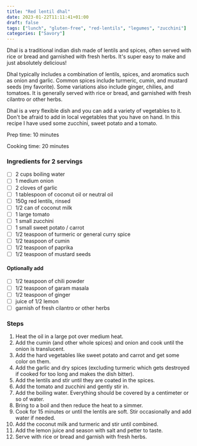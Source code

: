 ```yaml
---
title: "Red lentil dhal"
date: 2023-01-22T11:11:41+01:00
draft: false
tags: ["lunch", "gluten-free", "red-lentils", "legumes", "zucchini"]
categories: ["Savory"]
---
```


Dhal is a traditional indian dish made of lentils and spices, often served with rice or bread and garnished with fresh herbs. It's super easy to make and just absolutely delicious! 

Dhal typically includes a combination of lentils, spices, 
and aromatics such as onion and garlic. Common spices include turmeric, cumin, 
and mustard seeds (my favorite). Some variations also include ginger, chilies, and tomatoes. 
It is generally served with rice or bread, and garnished with fresh 
cilantro or other herbs.

Dhal is a very flexible dish and you can add a variety of vegetables to it.
Don't be afraid to add in local vegetables that you have on hand. In this recipe I have
used some zucchini, sweet potato and a tomato. 


<div class="recipe" id="recipe">
Prep time: 10 minutes

Cooking time: 20 minutes

### Ingredients for 2 servings
- [ ] 2 cups boiling water
- [ ] 1 medium onion
- [ ] 2 cloves of garlic
- [ ] 1 tablespoon of coconut oil or neutral oil
- [ ] 150g red lentils, rinsed
- [ ] 1/2 can of coconut milk
- [ ] 1 large tomato
- [ ] 1 small zucchini
- [ ] 1 small sweet potato / carrot
- [ ] 1/2 teaspoon of turmeric or general curry spice
- [ ] 1/2 teaspoon of cumin
- [ ] 1/2 teaspoon of paprika
- [ ] 1/2 teaspoon of mustard seeds
#### Optionally add
- [ ] 1/2 teaspoon of chili powder
- [ ] 1/2 teaspoon of garam masala
- [ ] 1/2 teaspoon of ginger
- [ ] juice of 1/2 lemon
- [ ] garnish of fresh cilantro or other herbs

### Steps
1. Heat the oil in a large pot over medium heat.
2. Add the cumin (and other whole spices) and onion and cook until the onion is translucent.
3. Add the hard vegetables like sweet potato and carrot and get some color on them.
4. Add the garlic and dry spices (excluding turmeric which gets destroyed if cooked for too long and makes the dish bitter).
5. Add the lentils and stir until they are coated in the spices.
6. Add the tomato and zucchini and gently stir in.
7. Add the boiling water. Everything should be covered by a centimeter or so of water.
8. Bring to a boil and then reduce the heat to a simmer.
9. Cook for 15 minutes or until the lentils are soft. Stir occasionally and add water if needed.
10. Add the coconut milk and turmeric and stir until combined.
11. Add the lemon juice and season with salt and petter to taste.
12. Serve with rice or bread and garnish with fresh herbs.

</div>
